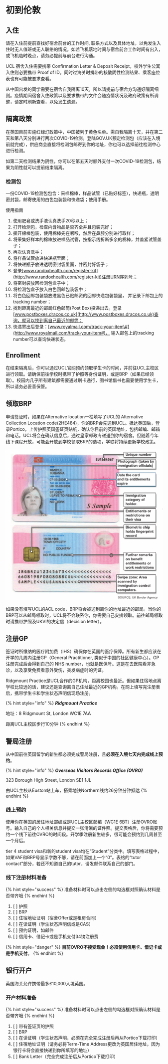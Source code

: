 # 初到伦敦

## 入住

请在入住前提前查找好宿舍前台的工作时间, 联系方式以及具体地址，以免发生入住时无人值班或无人联络的情况。如若飞机落地时间与宿舍前台工作时间有出入，或飞机临时晚点，请务必提前与前台进行沟通。

UCL 宿舍入住需要携带 Confirmation Letter & Deposit Receipt，校外学生公寓入住则必要携带 Proof of ID。同时过海关时携带的核酸阴性检测结果、乘客座位表也有可能被要求查看。

从中国出发的同学需要在宿舍自我隔离10天，所以请提前与宿舍方沟通好隔离细则。疫情期间宿舍入住政策以及要求携带的文件会随疫情状况及政府政策有所调整，请定时刷新查看，以免发生遗漏。

## 隔离政策

在英国目前实施红绿灯政策中，中国被列于黄色名单。需自我隔离十天，并在第二天和第八天分别进行两次COVID-19检测。登陆GOV.UK预定检测包（应该在入境前就完成），供应商会直接将检测包邮寄到你的地址，你也可以选择前往检测中心进行检测。

如第二天检测结果为阴性，你可以在第五天时额外支付一次COVID-19检测包，结果为阴性就可以提前结束隔离。

### 检测包

一份COVID-19检测包包含：采样棉棒，样品试管（已贴好标签），快递瓶，透明密封袋，邮寄使用的白色包装袋和快递袋；使用手册。

使用指南

1. 使用肥皂或洗手液认真洗手20秒以上；
2. 打开检测包，检查内含物品是否齐全并且包装完好；
3. 撕开棉棒包装，使用棉棒先在咽喉，然后在鼻腔分别进行取样；
4. 将采集好样本的棉棒放进样品试管，按指示线折断多余的棉棒，并盖紧试管盖子；
5. 再次认真洗手；
6. 将样品试管放进快递瓶里面；
7. 将快递瓶子放进透明密封袋里面，并密封好袋子；
8. 登录[www.randoxhealth.com/register-kit](http://www.randoxhealth.com/register-kit)注册URN序列号；
9. 将密封袋放回检测包盒子中；
10. 将检测包盒子放入白色回邮包装袋中；
11. 将白色回邮包装袋放进黑色已贴邮资的回邮快递包装袋里， 并记录下邮包上的tracking number；
12. 找到距离最近的邮局红色邮筒\(Post Box\)投递出去。登录[www.postboxes.dracos.co.uk](http://www.postboxes.dracos.co.uk)查询，就可以找到离自己最近的邮筒；
13. 快递寄出后登录：[www.royalmail.com/track-your-item\#](http://www.royalmail.com/track-your-item#)， 输入邮包上的tracking number可以查询快递状态。

## Enrollment

在结束隔离后，你可以通过UCL官网预约领取学生卡的时间，并前往UCL主校区进行领取。请确保前往学校时携带了护照等身份证明，或是BRP（如果已经领取）。校园内几乎所有建筑都需要通过刷卡通行，图书馆借书也需要使用学生卡，所以请务必妥善保管。

## 领取BRP

申请签证时，如果在Alternative location一栏填写了UCL的 Alternative Collection Location code\(2HE484\)，你的BRP会先送到UCL。抵达英国后，登录Portico，上传护照英国签证页贴纸，确认你目前的英国地址，包括邮编、邮箱和电话。UCL将会在确认信息后，通过皇家邮政专递送到你的宿舍。但随着今年线下课程开放，可能会开放到学校领取BRP的选项，学联将持续更新学校政策。

![BRP &#x6837;&#x56FE;](.gitbook/assets/jie-ping-20210819-shang-wu-12.49.37.png)

如果没有填写UCL的ACL code，BRP将会被送到离你的地址最近的邮局。当你的BRP可以从邮局领取时，UCL将不会联系你，你需要自己安排领取。前往邮局领取时请携带护照及UKVI的决定信（decision letter）。

## 注册GP

签证时所缴纳的医疗附加费（IHS）确保你在英国的医疗保障。所有新生都应该在开学的几周内注册GP（General Practitioner, 类似于中国的社区健康中心）。GP 注册完成后会得到自己的 NHS number，也就是医保号。这是在去医院看非急诊，以及享受免费看意外受伤，突发病症时的凭证。

Ridgmount Practice是UCL合作的GP机构，距离校园也最近。但如果住宿地点离学校比较远的话，建议还是查询离自己住址最近的GP机构。在网上填写完注册表后，携带学生卡和学生状态声明信现场注册。

{% hint style="info" %}
_**Ridgmount Practice**_

地址：8 Ridgmount St, London WC1E 7AA

距离UCL主校区步行10分钟
{% endhint %}

## 警局注册

从中国前往英国留学的新生都必须完成警局注册，且**必须在入境七天内完成线上预约**。

{% hint style="info" %}
_**Overseas Visitors Records Office \(OVRO\)**_

323 Borough High Street, London SE1 1JL

由UCL主校从Euston站上车，搭乘地铁Northern线约26分钟分钟抵达
{% endhint %}

### 线上预约

使用你在英国的居住地址邮编或是UCL主校区邮编（WC1E 6BT）注册OVRO账号。输入自己的个人相关信息并提交一张清晰的证件照。提交表格后，你将需要预约一个线下前往OVRO的时间段。开学季注册新生较多，很可能会预约到几周甚至一个月后。

tier 4 student visa和新的student visa均在“Student”分类中。填写表格过程中，如果VAF和BRP号显示字数不够，请在前面加上一个“0”。表格的“tutor contact”部分，若还不知道自己的tutor，请发邮件联系自己的部门。

### 线下注册材料准备

{% hint style="success" %}
准备材料时可以点击左侧的勾选框对照确认材料是否带齐哦
{% endhint %}

1. [ ] 护照
2. [ ] BRP
3. [ ] 住宿地址证明（宿舍Offer或是租房合同）
4. [ ] 在读证明（学生状态声明信或是CAS）
5. [ ] 预约证明，如邮件
6. [ ] 信用卡、借记卡或是手机支付34镑注册费

{% hint style="danger" %}
**目前OVRO不接受现金！必须使用信用卡、借记卡或是手机支付**。
{% endhint %}

## 银行开户

英国海关允许携带最多£10,000入境英国。

### 开户材料准备

{% hint style="success" %}
准备材料时可以点击左侧的勾选框对照确认材料是否带齐哦
{% endhint %}

1. [ ] 带有签证页的护照
2. [ ] BRP
3. [ ] 在读证明（学生状态声明，必须在完全完成注册后再从Portico下载打印）
4. [ ] 住宿地址证明（请务必将Term-Time Address更改为英国居住地址，因为银行卡将会直接快递到你所填写的地址）
5. [ ] Bank Letter（完全完成注册后从Portico下载打印）

